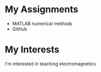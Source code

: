 # My Assignments
- MATLAB numerical methods
- GitHub
# My Interests
I'm interested in teaching electromagnetics
